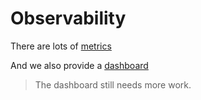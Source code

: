 # Observability

There are lots of [metrics](metrics.md)

And we also provide a [dashboard](https://dashboards.tw.ee/d/6ipjjmmMk/tw-tkms?orgId=1&refresh=30s)

> The dashboard still needs more work. 

